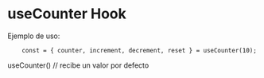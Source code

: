 # useCounter Hook

Ejemplo de uso:
```
    const = { counter, increment, decrement, reset } = useCounter(10);
```
useCounter() // recibe un valor por defecto